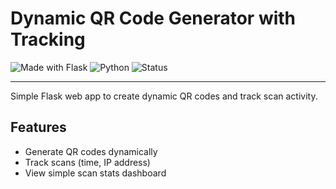 # Dynamic QR Code Generator with Tracking

![Made with Flask](https://img.shields.io/badge/Made%20with-Flask-blue)
![Python](https://img.shields.io/badge/Python-3.10+-blue)
![Status](https://img.shields.io/badge/Status-Completed-brightgreen)

---

Simple Flask web app to create dynamic QR codes and track scan activity.

## Features
- Generate QR codes dynamically
- Track scans (time, IP address)
- View simple scan stats dashboard

